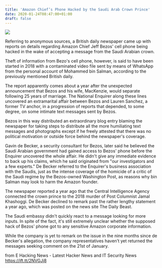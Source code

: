 ```yaml
---
title: 'Amazon Chief’s Phone Hacked by the Saudi Arab Crown Prince'
date: 2020-01-24T08:47:00+01:00
draft: false
---
```


  

[![](https://4.bp.blogspot.com/-PUjZmvJSs7E/XiqaGjXYaGI/AAAAAAAA7qU/yUnqO687swcKS5ZuaJNAnmapyQyMCSQRwCLcBGAsYHQ/s640/5e2820fd24306a5b00038692.jpg)](https://4.bp.blogspot.com/-PUjZmvJSs7E/XiqaGjXYaGI/AAAAAAAA7qU/yUnqO687swcKS5ZuaJNAnmapyQyMCSQRwCLcBGAsYHQ/s1600/5e2820fd24306a5b00038692.jpg)

  
Referring to anonymous sources, a British daily newspaper came up with reports on details regarding Amazon Chief Jeff Bezos' cell phone being hacked in the wake of accepting a message from the Saudi Arabian crown.  
  
Theft of information from Bezo's cell phone, however, is said to have been started in 2018 with a contaminated video file sent by means of WhatsApp from the personal account of Mohammed bin Salman, according to the previously mentioned British daily.  
  
The report apparently comes about a year after the unexpected announcement that Bezos and his wife, MacKenzie, would separate following 25 years of marriage. The National Enquirer along these lines uncovered an extramarital affair between Bezos and Lauren Sanchez, a former TV anchor, in a progression of reports that depended, to some degree, on some intimate text messages sent by Bezos.  
  
Bezos in this way distributed an extraordinary blog entry blaming the newspaper for taking steps to distribute all the more humiliating text messages and photographs except if he freely attested that there was no political motivation or outside force behind the newspaper's coverage.  
  
Gavin de Becker, a security consultant for Bezos, later said he believed the Saudi Arabian government had gained access to Bezos' phone before the Enquirer uncovered the whole affair. He didn't give any immediate evidence to back up his claims, which he said originated from "our investigators and a few experts." De Becker referred to the Enquirer's business association with the Saudis, just as the intense coverage of the homicide of a critic of the Saudi regime by the Bezos-owned Washington Post, as reasons why bin Salman may look to harm the Amazon founder.  
  
The newspaper reported a year ago that the Central Intelligence Agency connected the crown prince to the 2018 murder of Post Columnist Jamal Khashoggi. De Becker declined to remark past the rather lengthy statement a year ago, which was posted on the news site The Daily Beast.  
  
The Saudi embassy didn't quickly react to a message looking for more inputs. In spite of the fact, it's still extremely unclear whether the supposed hack of Bezos' phone got to any sensitive Amazon corporate information.  
  
While the company is yet to remark on the issue in the nine months since de Becker's allegation, the company representatives haven’t yet returned the messages seeking comment on the 21st of January.

  
  
from E Hacking News - Latest Hacker News and IT Security News https://ift.tt/2NVGJj8